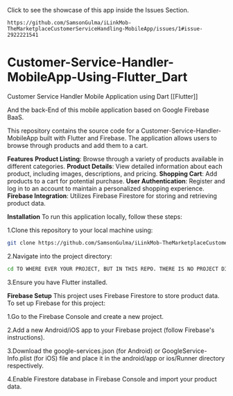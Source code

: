 Click to see the showcase of this app inside the Issues Section.
```
https://github.com/SamsonGulma/iLinkMob-TheMarketplaceCustomerServiceHandling-MobileApp/issues/1#issue-2922221541
```
# Customer-Service-Handler-MobileApp-Using-Flutter_Dart
Customer Service Handler Mobile Application using Dart [[Flutter]]

And the back-End of this mobile application based on Google Firebase BaaS.

This repository contains the source code for a Customer-Service-Handler-MobileApp built with Flutter and Firebase. The application allows users to browse through products and add them to a cart.

**Features**
**Product Listing**: Browse through a variety of products available in different categories.
**Product Details**: View detailed information about each product, including images, descriptions, and pricing.
**Shopping Cart**: Add products to a cart for potential purchase.
**User Authentication**: Register and log in to an account to maintain a personalized shopping experience.
**Firebase Integration**: Utilizes Firebase Firestore for storing and retrieving product data.

**Installation**
To run this application locally, follow these steps:

1.Clone this repository to your local machine using:

```bash
git clone https://github.com/SamsonGulma/iLinkMob-TheMarketplaceCustomerServiceHandling-MobileApp/
```

2.Navigate into the project directory:

```bash
cd TO WHERE EVER YOUR PROJECT, BUT IN THIS REPO. THERE IS NO PROJECT DIR.
```
3.Ensure you have Flutter installed.

**Firebase Setup**
This project uses Firebase Firestore to store product data. To set up Firebase for this project:

1.Go to the Firebase Console and create a new project.

2.Add a new Android/iOS app to your Firebase project (follow Firebase's instructions).

3.Download the google-services.json (for Android) or GoogleService-Info.plist (for iOS) file and place it in the android/app or ios/Runner directory respectively.

4.Enable Firestore database in Firebase Console and import your product data.




